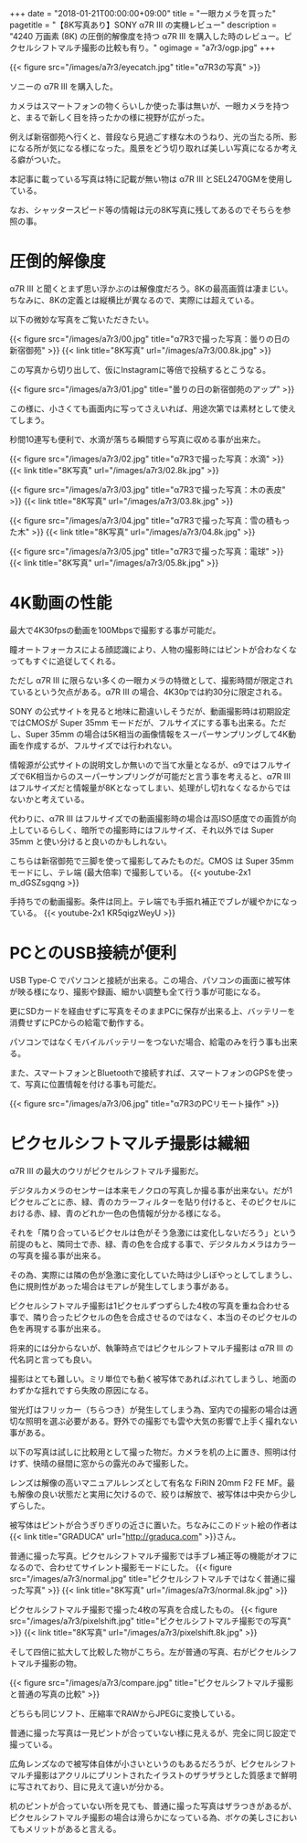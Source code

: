 +++
date = "2018-01-21T00:00:00+09:00"
title = "一眼カメラを買った"
pagetitle = "【8K写真あり】SONY α7R III の実機レビュー"
description = "4240 万画素 (8K) の圧倒的解像度を持つ α7R III を購入した時のレビュー。ピクセルシフトマルチ撮影の比較も有り。"
ogimage = "a7r3/ogp.jpg"
+++

{{< figure src="/images/a7r3/eyecatch.jpg" title="α7R3の写真" >}}

ソニーの α7R III を購入した。

カメラはスマートフォンの物くらいしか使った事は無いが、一眼カメラを持つと、まるで新しく目を持ったかの様に視野が広がった。

例えば新宿御苑へ行くと、普段なら見過ごす様な木のうねり、光の当たる所、影になる所が気になる様になった。風景をどう切り取れば美しい写真になるか考える癖がついた。

本記事に載っている写真は特に記載が無い物は α7R III とSEL2470GMを使用している。

なお、シャッタースピード等の情報は元の8K写真に残してあるのでそちらを参照の事。

# 圧倒的解像度
α7R III と聞くとまず思い浮かぶのは解像度だろう。8Kの最高画質は凄まじい。ちなみに、8Kの定義とは縦横比が異なるので、実際には超えている。

以下の微妙な写真をご覧いただきたい。

{{< figure src="/images/a7r3/00.jpg" title="α7R3で撮った写真：曇りの日の新宿御苑" >}}
{{< link title="8K写真"   url="/images/a7r3/00.8k.jpg" >}}

この写真から切り出して、仮にInstagramに等倍で投稿するとこうなる。

{{< figure src="/images/a7r3/01.jpg" title="曇りの日の新宿御苑のアップ" >}}

この様に、小さくても画面内に写ってさえいれば、用途次第では素材として使えてしまう。

秒間10連写も便利で、水滴が落ちる瞬間すら写真に収める事が出来た。

{{< figure src="/images/a7r3/02.jpg" title="α7R3で撮った写真：水滴" >}}
{{< link title="8K写真"   url="/images/a7r3/02.8k.jpg" >}}

{{< figure src="/images/a7r3/03.jpg" title="α7R3で撮った写真：木の表皮" >}}
{{< link title="8K写真"   url="/images/a7r3/03.8k.jpg" >}}

{{< figure src="/images/a7r3/04.jpg" title="α7R3で撮った写真：雪の積もった木" >}}
{{< link title="8K写真"   url="/images/a7r3/04.8k.jpg" >}}

{{< figure src="/images/a7r3/05.jpg" title="α7R3で撮った写真：電球" >}}
{{< link title="8K写真"   url="/images/a7r3/05.8k.jpg" >}}

# 4K動画の性能
最大で4K30fpsの動画を100Mbpsで撮影する事が可能だ。

瞳オートフォーカスによる顔認識により、人物の撮影時にはピントが合わなくなってもすぐに追従してくれる。

ただし α7R III に限らない多くの一眼カメラの特徴として、撮影時間が限定されているという欠点がある。α7R III の場合、4K30pでは約30分に限定される。

SONY の公式サイトを見ると地味に勘違いしそうだが、動画撮影時は初期設定ではCMOSが Super 35mm モードだが、フルサイズにする事も出来る。ただし、Super 35mm の場合は5K相当の画像情報をスーパーサンプリングして4K動画を作成するが、フルサイズでは行われない。

情報源が公式サイトの説明文しか無いので当て水量となるが、α9ではフルサイズで6K相当からのスーパーサンプリングが可能だと言う事を考えると、α7R III はフルサイズだと情報量が8Kとなってしまい、処理がし切れなくなるからではないかと考えている。

代わりに、α7R III はフルサイズでの動画撮影時の場合は高ISO感度での画質が向上しているらしく、暗所での撮影時にはフルサイズ、それ以外では Super 35mm と使い分けると良いのかもしれない。

こちらは新宿御苑で三脚を使って撮影してみたものだ。CMOS は Super 35mm モードにし、テレ端 (最大倍率) で撮影している。
{{< youtube-2x1 m_dGSZsgqng >}}

手持ちでの動画撮影。条件は同上。テレ端でも手振れ補正でブレが緩やかになっている。
{{< youtube-2x1 KR5qigzWeyU >}}

# PCとのUSB接続が便利
USB Type-C でパソコンと接続が出来る。この場合、パソコンの画面に被写体が映る様になり、撮影や録画、細かい調整も全て行う事が可能になる。

更にSDカードを経由せずに写真をそのままPCに保存が出来る上、バッテリーを消費せずにPCからの給電で動作する。

パソコンではなくモバイルバッテリーをつないだ場合、給電のみを行う事も出来る。

また、スマートフォンとBluetoothで接続すれば、スマートフォンのGPSを使って、写真に位置情報を付ける事も可能だ。

{{< figure src="/images/a7r3/06.jpg" title="α7R3のPCリモート操作" >}}

# ピクセルシフトマルチ撮影は繊細
α7R III の最大のウリがピクセルシフトマルチ撮影だ。

デジタルカメラのセンサーは本来モノクロの写真しか撮る事が出来ない。だが1ピクセルごとに赤、緑、青のカラーフィルターを貼り付けると、そのピクセルにおける赤、緑、青のどれか一色の色情報が分かる様になる。

それを「隣り合っているピクセルは色がそう急激には変化しないだろう」という前提のもと、隣同士で赤、緑、青の色を合成する事で、デジタルカメラはカラーの写真を撮る事が出来る。

その為、実際には隣の色が急激に変化していた時は少しぼやっとしてしまうし、色に規則性があった場合はモアレが発生してしまう事がある。

ピクセルシフトマルチ撮影は1ピクセルずつずらした4枚の写真を重ね合わせる事で、隣り合ったピクセルの色を合成させるのではなく、本当のそのピクセルの色を再現する事が出来る。

将来的には分からないが、執筆時点ではピクセルシフトマルチ撮影は α7R III の代名詞と言っても良い。

撮影はとても難しい。ミリ単位でも動く被写体であればぶれてしまうし、地面のわずかな揺れですら失敗の原因になる。

蛍光灯はフリッカー（ちらつき）が発生してしまう為、室内での撮影の場合は適切な照明を選ぶ必要がある。野外での撮影でも雲や大気の影響で上手く撮れない事がある。

以下の写真は試しに比較用として撮った物だ。カメラを机の上に置き、照明は付けず、快晴の昼間に窓からの露光のみで撮影した。

レンズは解像の高いマニュアルレンズとして有名な FiRIN 20mm F2 FE MF。最も解像の良い状態だと実用に欠けるので、絞りは解放で、被写体は中央から少しずらした。

被写体はピントが合うぎりぎりの近さに置いた。ちなみにこのドット絵の作者は {{< link title="GRADUCA" url="http://graduca.com" >}}さん。

普通に撮った写真。ピクセルシフトマルチ撮影では手ブレ補正等の機能がオフになるので、合わせてサイレント撮影モードにした。
{{< figure src="/images/a7r3/normal.jpg" title="ピクセルシフトマルチではなく普通に撮った写真" >}}
{{< link title="8K写真"   url="/images/a7r3/normal.8k.jpg" >}}

ピクセルシフトマルチ撮影で撮った4枚の写真を合成したもの。
{{< figure src="/images/a7r3/pixelshift.jpg" title="ピクセルシフトマルチ撮影での写真" >}}
{{< link title="8K写真"   url="/images/a7r3/pixelshift.8k.jpg" >}}

そして四倍に拡大して比較した物がこちら。左が普通の写真、右がピクセルシフトマルチ撮影の物。

{{< figure src="/images/a7r3/compare.jpg" title="ピクセルシフトマルチ撮影と普通の写真の比較" >}}

どちらも同じソフト、圧縮率でRAWからJPEGに変換している。

普通に撮った写真は一見ピントが合っていない様に見えるが、完全に同じ設定で撮っている。

広角レンズなので被写体自体が小さいというのもあるだろうが、ピクセルシフトマルチ撮影はアクリルにプリントされたイラストのザラザラとした質感まで鮮明に写されており、目に見えて違いが分かる。

机のピントが合っていない所を見ても、普通に撮った写真はザラつきがあるが、ピクセルシフトマルチ撮影の場合は滑らかになっている為、ボケの美しさにおいてもメリットがあると言える。
